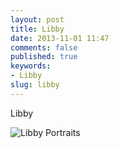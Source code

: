 ```yaml
---
layout: post
title: Libby
date: 2013-11-01 11:47
comments: false
published: true
keywords:
- Libby
slug: libby
---
```

Libby

![Libby Portraits](http://media.eick.us/media/photographs/2013/2013-09-14/libby-portrait-2013-09-14-at-11-04-02.jpg)
